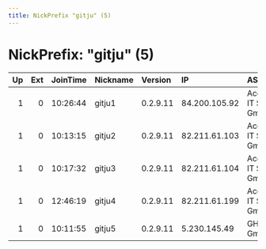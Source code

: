 ```yaml
---
title: NickPrefix "gitju" (5)
---
```


# NickPrefix: "gitju" (5)

|   Up |   Ext | JoinTime   | Nickname   | Version   | IP            | AS                           | CC   |   ORp |   Dirp | OS    | Contact                             |   eFamMembers |
|-----:|------:|:-----------|:-----------|:----------|:--------------|:-----------------------------|:-----|------:|-------:|:------|:------------------------------------|--------------:|
|    1 |     0 | 10:26:44   | gitju1     | 0.2.9.11  | 84.200.105.92 | Accelerated IT Services GmbH | de   |  9001 |   9030 | Linux | 0x296937a3 gitju@cryptocurrency.sci |             5 |
|    1 |     0 | 10:13:15   | gitju2     | 0.2.9.11  | 82.211.61.103 | Accelerated IT Services GmbH | de   |  9001 |   9030 | Linux | 0x296937a3 gitju@cryptocurrency.sci |             5 |
|    1 |     0 | 10:17:32   | gitju3     | 0.2.9.11  | 82.211.61.104 | Accelerated IT Services GmbH | de   |  9001 |   9030 | Linux | 0x296937a3 gitju@cryptocurrency.sci |             5 |
|    1 |     0 | 12:46:19   | gitju4     | 0.2.9.11  | 82.211.61.199 | Accelerated IT Services GmbH | de   |  9001 |   9030 | Linux | 0x296937a3 gitju@cryptocurrency.sci |             5 |
|    1 |     0 | 10:11:55   | gitju5     | 0.2.9.11  | 5.230.145.49  | GHOSTnet GmbH                | de   |  9001 |   9030 | Linux | 0x296937a3 gitju@cryptocurrency.sci |             5 |
